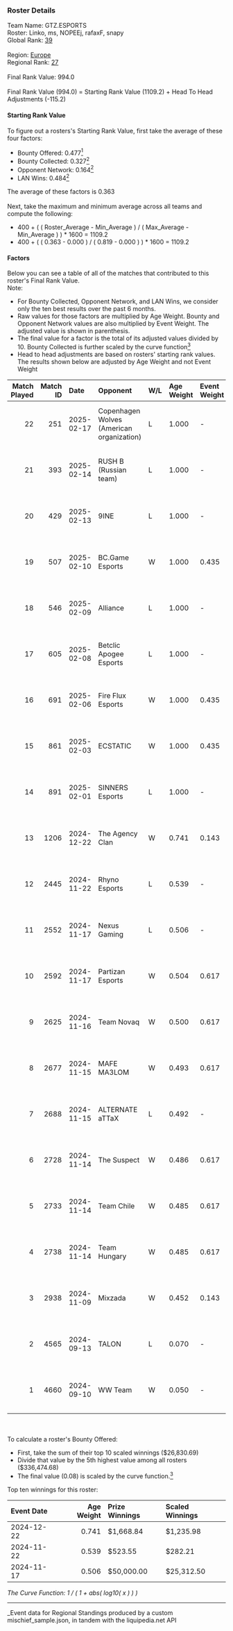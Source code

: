 ### Roster Details<br />
Team Name: GTZ.ESPORTS<br />
Roster: Linko, ms, NOPEEj, rafaxF, snapy<br />
Global Rank: [39](../../standings_global_2025_03_01.md)<br />
<br />
Region: [Europe]( ../../standings_europe_2025_03_01.md)<br />
Regional Rank: [27]( ../../standings_europe_2025_03_01.md)<br />
<br />
Final Rank Value:  994.0<br />
<br />
Final Rank Value (994.0) = Starting Rank Value (1109.2) + Head To Head Adjustments (-115.2)<br />

#### Starting Rank Value<br />
To figure out a rosters's Starting Rank Value, first take the average of these four factors:<br />
- Bounty Offered: 0.477[<sup>1</sup>](#table2)
- Bounty Collected: 0.327[<sup>2</sup>](#table1)
- Opponent Network: 0.164[<sup>2</sup>](#table1)
- LAN Wins: 0.484[<sup>2</sup>](#table1)

The average of these factors is 0.363<br />
<br />
Next, take the maximum and minimum average across all teams and compute the following:<br />
- 400 + ( ( Roster_Average - Min_Average ) / ( Max_Average - Min_Average ) ) * 1600 = 1109.2
- 400 + ( ( 0.363 - 0.000 ) / ( 0.819 - 0.000 ) ) * 1600 = 1109.2


#### Factors<br />
Below you can see a table of all of the matches that contributed to this roster's Final Rank Value.<br />
Note:<br />

- For Bounty Collected, Opponent Network, and LAN Wins, we consider only the ten best results over the past 6 months.
- Raw values for those factors are multiplied by Age Weight. Bounty and Opponent Network values are also multiplied by Event Weight. The adjusted value is shown in parenthesis.
- The final value for a factor is the total of its adjusted values divided by 10. Bounty Collected is further scaled by the curve function[<sup>3</sup>](#curveFunction)
- Head to head adjustments are based on rosters' starting rank values. The results shown below are adjusted by Age Weight and not Event Weight
<span id="table1"></span><br />


| Match Played | Match ID | Date       | Opponent                                  | W/L | Age Weight | Event Weight | Bounty Collected | Opponent Network | LAN Wins  | H2H Adj. | Roster                                |
| -: | -: | :- | :- | :- | :- | :- | :- | :- | :- | -: | :- |
|           22 |      251 | 2025-02-17 | Copenhagen Wolves (American organization) | L   | 1.000      | -            | -                | -                | -         |   -20.35 | Linko, ms, NOPEEj, rafaxF, snapy      |
|           21 |      393 | 2025-02-14 | RUSH B (Russian team)                     | L   | 1.000      | -            | -                | -                | -         |   -21.63 | Linko, ms, NOPEEj, rafaxF, snapy      |
|           20 |      429 | 2025-02-13 | 9INE                                      | L   | 1.000      | -            | -                | -                | -         |   -19.40 | Linko, ms, NOPEEj, rafaxF, snapy      |
|           19 |      507 | 2025-02-10 | BC.Game Esports                           | W   | 1.000      | 0.435        | 0.077 (0.034)    | 1.000 (0.435)    | 0 (0.000) |    16.91 | Linko, ms, NOPEEj, rafaxF, snapy      |
|           18 |      546 | 2025-02-09 | Alliance                                  | L   | 1.000      | -            | -                | -                | -         |   -23.95 | Linko, ms, NOPEEj, rafaxF, snapy      |
|           17 |      605 | 2025-02-08 | Betclic Apogee Esports                    | L   | 1.000      | -            | -                | -                | -         |   -22.68 | Linko, ms, NOPEEj, rafaxF, snapy      |
|           16 |      691 | 2025-02-06 | Fire Flux Esports                         | W   | 1.000      | 0.435        | 0.008 (0.003)    | 1.000 (0.435)    | 0 (0.000) |     7.43 | Linko, ms, NOPEEj, rafaxF, snapy      |
|           15 |      861 | 2025-02-03 | ECSTATIC                                  | W   | 1.000      | 0.435        | 0.033 (0.014)    | 0.943 (0.410)    | -         |     7.37 | Linko, ms, NOPEEj, rafaxF, snapy      |
|           14 |      891 | 2025-02-01 | SINNERS Esports                           | L   | 1.000      | -            | -                | -                | -         |   -23.45 | Linko, ms, NOPEEj, rafaxF, snapy      |
|           13 |     1206 | 2024-12-22 | The Agency Clan                           | W   | 0.741      | 0.143        | 0.006 (0.001)    | 0.255 (0.027)    | 1 (0.741) |     2.44 | Linko, N0VAISj, NOPEEj, rafaxF, snapy |
|           12 |     2445 | 2024-11-22 | Rhyno Esports                             | L   | 0.539      | -            | -                | -                | -         |   -13.13 | krazy, NOPEEj, rafaxF, snapy, TMKj    |
|           11 |     2552 | 2024-11-17 | Nexus Gaming                              | L   | 0.506      | -            | -                | -                | -         |    -7.44 | krazy, NOPEEj, rafaxF, snapy, TMKj    |
|           10 |     2592 | 2024-11-17 | Partizan Esports                          | W   | 0.504      | 0.617        | 0.081 (0.025)    | 0.525 (0.163)    | 1 (0.504) |     7.15 | krazy, NOPEEj, rafaxF, snapy, TMKj    |
|            9 |     2625 | 2024-11-16 | Team Novaq                                | W   | 0.500      | 0.617        | 0.030 (0.009)    | 0.219 (0.068)    | 1 (0.500) |     4.60 | krazy, NOPEEj, rafaxF, snapy, TMKj    |
|            8 |     2677 | 2024-11-15 | MAFE MA3LOM                               | W   | 0.493      | 0.617        | 0.000 (0.000)    | 0.027 (0.008)    | 1 (0.493) |     0.59 | krazy, NOPEEj, rafaxF, snapy, TMKj    |
|            7 |     2688 | 2024-11-15 | ALTERNATE aTTaX                           | L   | 0.492      | -            | -                | -                | -         |   -12.03 | krazy, NOPEEj, rafaxF, snapy, TMKj    |
|            6 |     2728 | 2024-11-14 | The Suspect                               | W   | 0.486      | 0.617        | 0.002 (0.001)    | 0.099 (0.030)    | 1 (0.486) |     1.20 | krazy, NOPEEj, rafaxF, snapy, TMKj    |
|            5 |     2733 | 2024-11-14 | Team Chile                                | W   | 0.485      | 0.617        | -                | 0.055 (0.016)    | 1 (0.485) |     0.64 | krazy, NOPEEj, rafaxF, snapy, TMKj    |
|            4 |     2738 | 2024-11-14 | Team Hungary                              | W   | 0.485      | 0.617        | 0.002 (0.001)    | 0.175 (0.052)    | 1 (0.485) |     2.11 | krazy, NOPEEj, rafaxF, snapy, TMKj    |
|            3 |     2938 | 2024-11-09 | Mixzada                                   | W   | 0.452      | 0.143        | 0.000 (0.000)    | -                | 1 (0.452) |     0.49 | krazy, NOPEEj, rafaxF, snapy, TMKj    |
|            2 |     4565 | 2024-09-13 | TALON                                     | L   | 0.070      | -            | -                | -                | -         |    -2.12 | Ag1l, krazy, NOPEEj, rafaxF, snapy    |
|            1 |     4660 | 2024-09-10 | WW Team                                   | W   | 0.050      | -            | -                | -                | -         |     0.05 | Ag1l, krazy, NOPEEj, rafaxF, snapy    |

<br />
<span id="table2"></span><br />
To calculate a roster's Bounty Offered:<br />

- First, take the sum of their top 10 scaled winnings ($26,830.69)
- Divide that value by the 5th highest value among all rosters ($336,474.68)
- The final value (0.08) is scaled by the curve function.[<sup>3</sup>](#curveFunction)

Top ten winnings for this roster:<br />

| Event Date | Age Weight | Prize Winnings | Scaled Winnings |
| :- | -: | :- | :- |
| 2024-12-22 |      0.741 | $1,668.84      | $1,235.98       |
| 2024-11-22 |      0.539 | $523.55        | $282.21         |
| 2024-11-17 |      0.506 | $50,000.00     | $25,312.50      |


<span id="curveFunction"></span>_The Curve Function: 1 / ( 1 + abs( log10( x ) ) )_<br />

---
_Event data for Regional Standings produced by a custom mischief_sample.json, in tandem with the liquipedia.net API<br />
